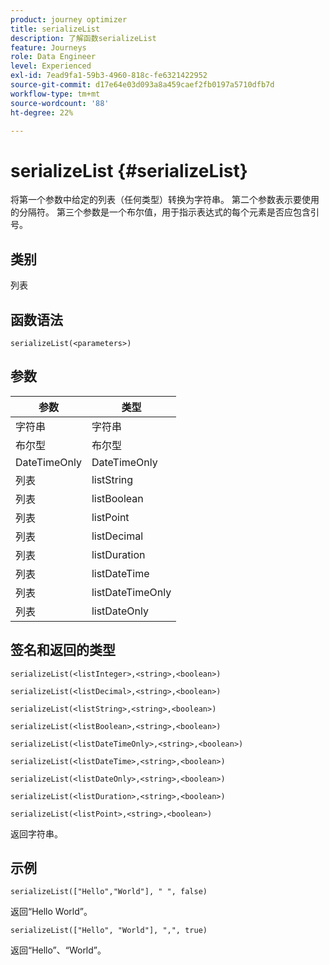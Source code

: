 ```yaml
---
product: journey optimizer
title: serializeList
description: 了解函数serializeList
feature: Journeys
role: Data Engineer
level: Experienced
exl-id: 7ead9fa1-59b3-4960-818c-fe6321422952
source-git-commit: d17e64e03d093a8a459caef2fb0197a5710dfb7d
workflow-type: tm+mt
source-wordcount: '88'
ht-degree: 22%

---
```


# serializeList {#serializeList}

将第一个参数中给定的列表（任何类型）转换为字符串。 第二个参数表示要使用的分隔符。 第三个参数是一个布尔值，用于指示表达式的每个元素是否应包含引号。

## 类别

列表

## 函数语法

`serializeList(<parameters>)`

## 参数

| 参数 | 类型 |
|-----------|------------------|
| 字符串 | 字符串 |
| 布尔型 | 布尔型 |
| DateTimeOnly | DateTimeOnly |
| 列表 | listString |
| 列表 | listBoolean |
| 列表 | listPoint |
| 列表 | listDecimal |
| 列表 | listDuration |
| 列表 | listDateTime |
| 列表 | listDateTimeOnly |
| 列表 | listDateOnly |

## 签名和返回的类型

`serializeList(<listInteger>,<string>,<boolean>)`

`serializeList(<listDecimal>,<string>,<boolean>)`

`serializeList(<listString>,<string>,<boolean>)`

`serializeList(<listBoolean>,<string>,<boolean>)`

`serializeList(<listDateTimeOnly>,<string>,<boolean>)`

`serializeList(<listDateTime>,<string>,<boolean>)`

`serializeList(<listDateOnly>,<string>,<boolean>)`

`serializeList(<listDuration>,<string>,<boolean>)`

`serializeList(<listPoint>,<string>,<boolean>)`

返回字符串。

## 示例

`serializeList(["Hello","World"], " ", false)`

返回“Hello World”。

`serializeList(["Hello", "World"], ",", true)`

返回“Hello”、“World”。
